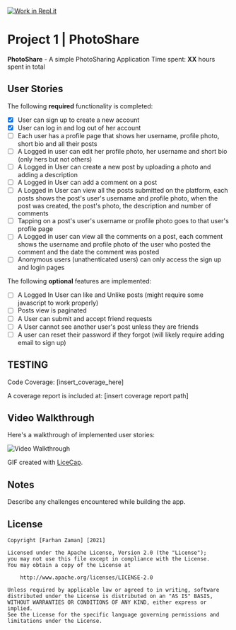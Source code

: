[![Work in Repl.it](https://classroom.github.com/assets/work-in-replit-14baed9a392b3a25080506f3b7b6d57f295ec2978f6f33ec97e36a161684cbe9.svg)](https://classroom.github.com/online_ide?assignment_repo_id=4283653&assignment_repo_type=AssignmentRepo)
# Project 1 | **PhotoShare**

**PhotoShare** - A simple PhotoSharing Application
Time spent: **XX** hours spent in total

## User Stories

The following **required** functionality is completed:

- [X] User can sign up to create a new account
- [X] User can log in and log out of her account
- [ ] Each user has a profile page that shows her username, profile photo, short bio and all their posts
- [ ] A Logged in user can edit her profile photo, her username and short bio (only hers but not others)
- [ ] A Logged in User can create a new post by uploading a photo and adding a description
- [ ] A Logged in User can add a comment on a post
- [ ] A Logged in User can view all the posts submitted on the platform, each posts shows the post's user's username and profile photo, when the post was created, the post's photo, the description and number of comments
- [ ] Tapping on a post's user's username or profile photo goes to that user's profile page
- [ ] A Logged in user can view all the comments on a post, each comment shows the username and profile photo of the user who posted the comment and the date the comment was posted
- [ ] Anonymous users (unathenticated users) can only access the sign up and login pages

The following **optional** features are implemented:

- [ ] A Logged In User can like and Unlike posts (might require some javascript to work properly)
- [ ] Posts view is paginated
- [ ] A User can submit and accept friend requests
- [ ] A User cannot see another user's post unless they are friends
- [ ] A user can reset their password if they forgot (will likely require adding email to sign up)

## TESTING
Code Coverage: [insert_coverage_here]

A coverage report is included at: [insert coverage report path]

## Video Walkthrough

Here's a walkthrough of implemented user stories:

<img src='[insert_gif_source_here]' title='Video Walkthrough' alt='Video Walkthrough' />

GIF created with [LiceCap](http://www.cockos.com/licecap/).

## Notes

Describe any challenges encountered while building the app.

## License

    Copyright [Farhan Zaman] [2021]

    Licensed under the Apache License, Version 2.0 (the "License");
    you may not use this file except in compliance with the License.
    You may obtain a copy of the License at

        http://www.apache.org/licenses/LICENSE-2.0

    Unless required by applicable law or agreed to in writing, software
    distributed under the License is distributed on an "AS IS" BASIS,
    WITHOUT WARRANTIES OR CONDITIONS OF ANY KIND, either express or implied.
    See the License for the specific language governing permissions and
    limitations under the License.
